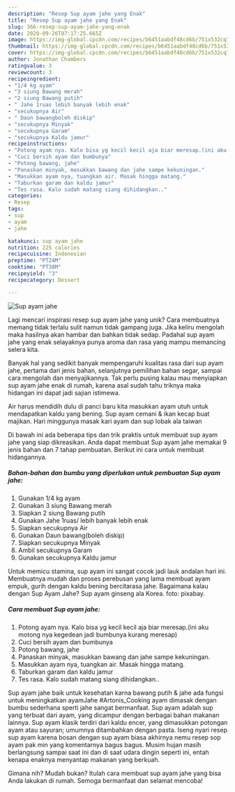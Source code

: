 ```yaml
---
description: "Resep Sup ayam jahe yang Enak"
title: "Resep Sup ayam jahe yang Enak"
slug: 366-resep-sup-ayam-jahe-yang-enak
date: 2020-09-26T07:17:25.665Z
image: https://img-global.cpcdn.com/recipes/b6451aabdf48cd6b/751x532cq70/sup-ayam-jahe-foto-resep-utama.jpg
thumbnail: https://img-global.cpcdn.com/recipes/b6451aabdf48cd6b/751x532cq70/sup-ayam-jahe-foto-resep-utama.jpg
cover: https://img-global.cpcdn.com/recipes/b6451aabdf48cd6b/751x532cq70/sup-ayam-jahe-foto-resep-utama.jpg
author: Jonathan Chambers
ratingvalue: 3
reviewcount: 3
recipeingredient:
- "1/4 kg ayam"
- "3 siung Bawang merah"
- "2 siung Bawang putih"
- " Jahe 1ruas lebih banyak lebih enak"
- "secukupnya Air"
- " Daun bawangboleh diskip"
- "secukupnya Minyak"
- "secukupnya Garam"
- "secukupnya Kaldu jamur"
recipeinstructions:
- "Potong ayam nya. Kalo bisa yg kecil kecil aja biar meresap.(ini aku motong nya kegedean jadi bumbunya kurang meresap)"
- "Cuci bersih ayam dan bumbunya"
- "Potong bawang, jahe"
- "Panaskan minyak, masukkan bawang dan jahe sampe kekuningan."
- "Masukkan ayam nya, tuangkan air. Masak hingga matang."
- "Taburkan garam dan kaldu jamur"
- "Tes rasa. Kalo sudah matang siang dihidangkan.."
categories:
- Resep
tags:
- sup
- ayam
- jahe

katakunci: sup ayam jahe 
nutrition: 225 calories
recipecuisine: Indonesian
preptime: "PT24M"
cooktime: "PT38M"
recipeyield: "3"
recipecategory: Dessert

---
```



![Sup ayam jahe](https://img-global.cpcdn.com/recipes/b6451aabdf48cd6b/751x532cq70/sup-ayam-jahe-foto-resep-utama.jpg)

Lagi mencari inspirasi resep sup ayam jahe yang unik? Cara membuatnya memang tidak terlalu sulit namun tidak gampang juga. Jika keliru mengolah maka hasilnya akan hambar dan bahkan tidak sedap. Padahal sup ayam jahe yang enak selayaknya punya aroma dan rasa yang mampu memancing selera kita.

Banyak hal yang sedikit banyak mempengaruhi kualitas rasa dari sup ayam jahe, pertama dari jenis bahan, selanjutnya pemilihan bahan segar, sampai cara mengolah dan menyajikannya. Tak perlu pusing kalau mau menyiapkan sup ayam jahe enak di rumah, karena asal sudah tahu triknya maka hidangan ini dapat jadi sajian istimewa.

Air harus mendidih dulu di panci baru kita masukkan ayam utuh untuk mendapatkan kaldu yang bening. Sup ayam cemani &amp; ikan kecap buat majikan. Hari minggunya masak kari ayam dan sup lobak ala taiwan


Di bawah ini ada beberapa tips dan trik praktis untuk membuat sup ayam jahe yang siap dikreasikan. Anda dapat membuat Sup ayam jahe memakai 9 jenis bahan dan 7 tahap pembuatan. Berikut ini cara untuk membuat hidangannya.

<!--inarticleads1-->

##### Bahan-bahan dan bumbu yang diperlukan untuk pembuatan Sup ayam jahe:

1. Gunakan 1/4 kg ayam
1. Gunakan 3 siung Bawang merah
1. Siapkan 2 siung Bawang putih
1. Gunakan  Jahe 1ruas/ lebih banyak lebih enak
1. Siapkan secukupnya Air
1. Gunakan  Daun bawang(boleh diskip)
1. Siapkan secukupnya Minyak
1. Ambil secukupnya Garam
1. Gunakan secukupnya Kaldu jamur


Untuk memicu stamina, sup ayam ini sangat cocok jadi lauk andalan hari ini. Membuatnya mudah dan proses perebusan yang lama membuat ayam empuk, gurih dengan kaldu bening bercitarasa jahe. Bagaimana kalau dengan Sup Ayam Jahe? Sup ayam ginseng ala Korea. foto: pixabay. 

<!--inarticleads2-->

##### Cara membuat Sup ayam jahe:

1. Potong ayam nya. Kalo bisa yg kecil kecil aja biar meresap.(ini aku motong nya kegedean jadi bumbunya kurang meresap)
1. Cuci bersih ayam dan bumbunya
1. Potong bawang, jahe
1. Panaskan minyak, masukkan bawang dan jahe sampe kekuningan.
1. Masukkan ayam nya, tuangkan air. Masak hingga matang.
1. Taburkan garam dan kaldu jamur
1. Tes rasa. Kalo sudah matang siang dihidangkan..


Sup ayam jahe baik untuk kesehatan karna bawang putih &amp; jahe ada fungsi untuk meningkatkan ayamJahe #Artonis_Cooking ayam dimasak dengan bumbu sederhana sperti jahe sangat bermanfaat. Sup ayam adalah sup yang terbuat dari ayam, yang dicampur dengan berbagai bahan makanan lainnya. Sup ayam klasik terdiri dari kaldu encer, yang dimasukkan potongan ayam atau sayuran; umumnya ditambahkan dengan pasta. Iseng nyari resep sup ayam karena bosan dengan sup ayam biasa akhirnya nemu resep sop ayam pak min yang komentarnya bagus bagus. Musim hujan masih berlangsung sampai saat ini dan di saat udara dingin seperti ini, entah kenapa enaknya menyantap makanan yang berkuah. 

Gimana nih? Mudah bukan? Itulah cara membuat sup ayam jahe yang bisa Anda lakukan di rumah. Semoga bermanfaat dan selamat mencoba!
